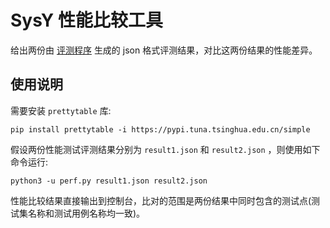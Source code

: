 # SysY 性能比较工具

给出两份由 [评测程序](https://github.com/Meow-Twice/sysy-test) 生成的 json 格式评测结果，对比这两份结果的性能差异。

## 使用说明

需要安装 `prettytable` 库: 

```shell
pip install prettytable -i https://pypi.tuna.tsinghua.edu.cn/simple
```

假设两份性能测试评测结果分别为 `result1.json` 和 `result2.json` ，则使用如下命令运行:

```shell
python3 -u perf.py result1.json result2.json
```

性能比较结果直接输出到控制台，比对的范围是两份结果中同时包含的测试点(测试集名称和测试用例名称均一致)。